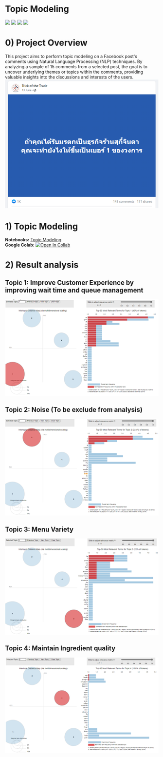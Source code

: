# Topic Modeling
[![](https://img.shields.io/badge/-Topic--Modeling-orange)](#) [![](https://img.shields.io/badge/-NLP-orange)](#) [![](https://img.shields.io/badge/-Python-green)](#) [![](https://img.shields.io/badge/-Google--Colab-green)](#) 
# 0) Project Overview
This project aims to perform topic modeling on a Facebook post's comments using Natural Language Processing (NLP) techniques. By analyzing a sample of 15 comments from a selected post, the goal is to uncover underlying themes or topics within the comments, providing valuable insights into the discussions and interests of the users.
![FBPost](./img/FBPost.png)     
# 1) Topic Modeling
**Notebooks:** [Topic Modeling](./TopicModeling.ipynb)  
**Google Colab:** [![Open In Collab](https://colab.research.google.com/assets/colab-badge.svg)](https://colab.research.google.com/github/jane-russ/MADT8101/blob/main/6.TopicModeling/TopicModeling.ipynb)
# 2) Result analysis
## Topic 1: Improve Customer Experience by improving wait time and queue management
![Topic1](./img/Topic1.png) 
## Topic 2: Noise (To be exclude from analysis)
![Topic2](./img/Topic2.png) 
## Topic 3: Menu Variety
![Topic3](./img/Topic3.png) 
## Topic 4: Maintain Ingredient quality
![Topic4](./img/Topic4.png) 
